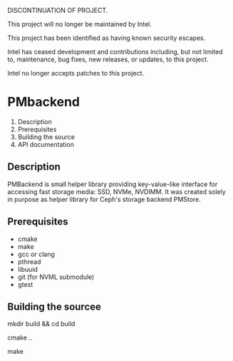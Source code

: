 DISCONTINUATION OF PROJECT. 

This project will no longer be maintained by Intel.

This project has been identified as having known security escapes.

Intel has ceased development and contributions including, but not limited to, maintenance, bug fixes, new releases, or updates, to this project.  

Intel no longer accepts patches to this project.
# PMbackend

1. Description
2. Prerequisites
3. Building the source
3. API documentation

## Description

PMBackend is small helper library providing key-value-like interface for accessing fast storage media: SSD, NVMe, NVDIMM. It was created solely in purpose as helper library for Ceph's storage backend PMStore.

## Prerequisites

* cmake
* make
* gcc or clang
* pthread
* libuuid
* git (for NVML submodule)
* gtest

## Building the sourcee

mkdir build && cd build

cmake ..

make
